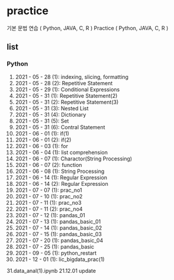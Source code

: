 # practice
기본 문법 연습  ( Python, JAVA, C, R )
Practice ( Python, JAVA, C, R )

## list
### Python
01. 2021 - 05 - 28 (1): indexing, slicing, formatting
02. 2021 - 05 - 28 (2): Repetitive Statement
03. 2021 - 05 - 29 (1): Conditional Expressions
04. 2021 - 05 - 31 (1): Repetitive Statement(2)
05. 2021 - 05 - 31 (2): Repetitive Statement(3)
06. 2021 - 05 - 31 (3): Nested List
07. 2021 - 05 - 31 (4): Dictionary
08. 2021 - 05 - 31 (5): Set
09. 2021 - 05 - 31 (6): Contral Statement
10. 2021 - 06 - 01 (1): if(1)
11. 2021 - 06 - 01 (2): if(2)
12. 2021 - 06 - 03 (1): for
13. 2021 - 06 - 04 (1): list comprehension
14. 2021 - 06 - 07 (1): Charactor(String Processing)
15. 2021 - 06 - 07 (2): function
16. 2021 - 06 - 08 (1): String Processing
17. 2021 - 06 - 14 (1): Regular Expression
18. 2021 - 06 - 14 (2): Regular Expression
19. 2021 - 07 - 07 (1): prac_no1
20. 2021 - 07 - 10 (1): prac_no2
21. 2021 - 07 - 11 (1): prac_no3
22. 2021 - 07 - 11 (2): prac_no4
23. 2021 - 07 - 12 (1): pandas_01
24. 2021 - 07 - 13 (1): pandas_basic_01
25. 2021 - 07 - 14 (1): pandas_basic_02
26. 2021 - 07 - 15 (1): pandas_basic_03
27. 2021 - 07 - 20 (1): pandas_basic_04
28. 2021 - 07 - 25 (1): pandas_basic
29. 2021 - 09 - 05 (1): python_restart
30. 2021 - 12 - 01 (1): lic_bigdata_prac(1)



31.data_anal(1).ipynb
21.12.01 update


